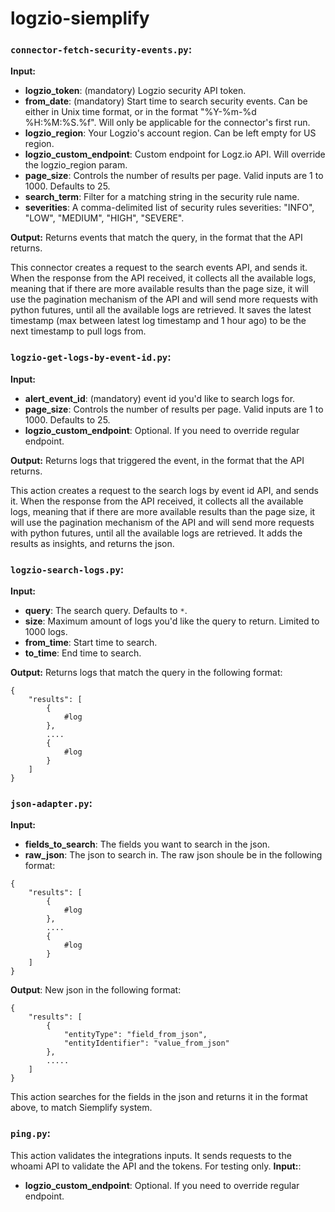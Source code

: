 # logzio-siemplify

### `connector-fetch-security-events.py`:
**Input:**
- **logzio_token**: (mandatory) Logzio security API token.
- **from_date**: (mandatory) Start time to search security events.
Can be either in Unix time format, or in the format "%Y-%m-%d %H:%M:%S.%f". Will only be applicable for the connector's first run.
- **logzio_region**: Your Logzio's account region. Can be left empty for US region.
- **logzio_custom_endpoint**: Custom endpoint for Logz.io API. Will override the logzio_region param.
- **page_size**: Controls the number of results per page. Valid inputs are 1 to 1000. Defaults to 25.
- **search_term**: Filter for a matching string in the security rule name.
- **severities**: A comma-delimited list of security rules severities: "INFO", "LOW", "MEDIUM", "HIGH", "SEVERE".

**Output:**
Returns events that match the query, in the format that the API returns.

This connector creates a request to the search events API, and sends it.
When the response from the API received, it collects all the available logs, meaning that if there are more available results than the page size, it will use the pagination mechanism of the API and will send more requests with python futures, until all the available logs are retrieved.
It saves the latest timestamp (max between latest log timestamp and 1 hour ago) to be the next timestamp to pull logs from.

### `logzio-get-logs-by-event-id.py`:
**Input:**
- **alert_event_id**: (mandatory) event id you'd like to search logs for.
- **page_size**: Controls the number of results per page. Valid inputs are 1 to 1000. Defaults to 25.
- **logzio_custom_endpoint**: Optional. If you need to override regular endpoint.

**Output:**
Returns logs that triggered the event, in the format that the API returns.

This action creates a request to the search logs by event id API, and sends it.
When the response from the API received, it collects all the available logs, meaning that if there are more available results than the page size, it will use the pagination mechanism of the API and will send more requests with python futures, until all the available logs are retrieved.
It adds the results as insights, and returns the json.

### `logzio-search-logs.py`:
**Input:**
- **query**: The search query. Defaults to `*`.
- **size**: Maximum amount of logs you'd like the query to return. Limited to 1000 logs.
- **from_time**: Start time to search.
- **to_time**: End time to search.

**Output:**
Returns logs that match the query in the following format:
```shell
{
	"results": [
		{
			#log
		},
		....
		{
			#log
		}
	]
}
```

### `json-adapter.py`:
**Input:**
- **fields_to_search**: The fields you want to search in the json.
- **raw_json**: The json to search in.
The raw json shoule be in the following format:
```shell
{
	"results": [
		{
			#log
		},
		....
		{
			#log
		}
	]
}
```

**Output**:
New json in the following format:
```shell
{
    "results": [
        { 
            "entityType": "field_from_json",
            "entityIdentifier": "value_from_json"
        },
        .....
    ]
}
```

This action searches for the fields in the json and returns it in the format above, to match Siemplify system.

### `ping.py`:
This action validates the integrations inputs.
It sends requests to the whoami API to validate the API and the tokens. For testing only.
**Input:**:
- **logzio_custom_endpoint**: Optional. If you need to override regular endpoint.